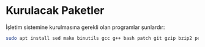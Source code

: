 # Kurulacak Paketler

İşletim sistemine kurulmasına gerekli olan programlar şunlardır:

```bash
sudo apt install sed make binutils gcc g++ bash patch git gzip bzip2 perl tar cpio python unzip rsync wget libncurses-dev xz-utils
```